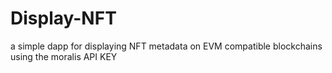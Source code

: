 # Display-NFT
a simple dapp for displaying NFT metadata on EVM compatible blockchains using the moralis API KEY
